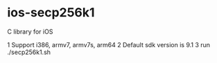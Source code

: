# ios-secp256k1
C library for iOS

1 Support i386, armv7, armv7s, arm64
2 Default sdk version is 9.1
3 run ./secp256k1.sh

